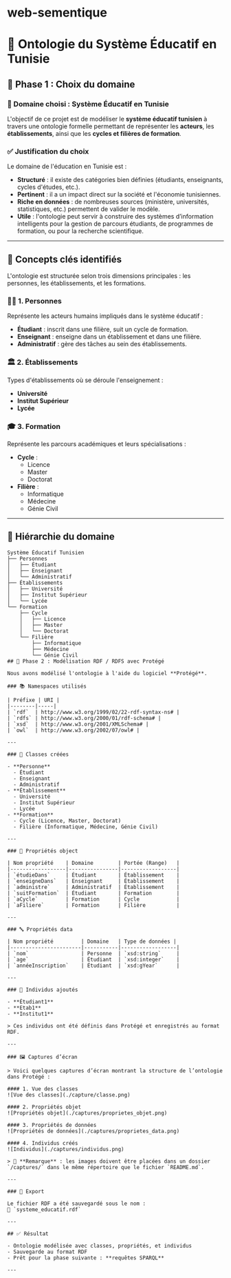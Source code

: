 # web-sementique
 # 🧠 Ontologie du Système Éducatif en Tunisie

## 📌 Phase 1 : Choix du domaine

### 🎯 Domaine choisi : Système Éducatif en Tunisie

L'objectif de ce projet est de modéliser le **système éducatif tunisien** à travers une ontologie formelle permettant de représenter les **acteurs**, les **établissements**, ainsi que les **cycles et filières de formation**.

### ✅ Justification du choix

Le domaine de l'éducation en Tunisie est :
- **Structuré** : il existe des catégories bien définies (étudiants, enseignants, cycles d'études, etc.).
- **Pertinent** : il a un impact direct sur la société et l'économie tunisiennes.
- **Riche en données** : de nombreuses sources (ministère, universités, statistiques, etc.) permettent de valider le modèle.
- **Utile** : l'ontologie peut servir à construire des systèmes d’information intelligents pour la gestion de parcours étudiants, de programmes de formation, ou pour la recherche scientifique.

---

## 🧱 Concepts clés identifiés

L'ontologie est structurée selon trois dimensions principales : les personnes, les établissements, et les formations.

### 🧑‍🏫 1. Personnes
Représente les acteurs humains impliqués dans le système éducatif :
- **Étudiant** : inscrit dans une filière, suit un cycle de formation.
- **Enseignant** : enseigne dans un établissement et dans une filière.
- **Administratif** : gère des tâches au sein des établissements.

### 🏛️ 2. Établissements
Types d'établissements où se déroule l'enseignement :
- **Université**
- **Institut Supérieur**
- **Lycée**

### 🎓 3. Formation
Représente les parcours académiques et leurs spécialisations :
- **Cycle** :
  - Licence
  - Master
  - Doctorat
- **Filière** :
  - Informatique
  - Médecine
  - Génie Civil

---

## 🌳 Hiérarchie du domaine

```text
Système Éducatif Tunisien
├── Personnes
│   ├── Étudiant
│   ├── Enseignant
│   └── Administratif
├── Établissements
│   ├── Université
│   ├── Institut Supérieur
│   └── Lycée
└── Formation
    ├── Cycle
    │   ├── Licence
    │   ├── Master
    │   └── Doctorat
    └── Filière
        ├── Informatique
        ├── Médecine
        └── Génie Civil
## 🧱 Phase 2 : Modélisation RDF / RDFS avec Protégé

Nous avons modélisé l'ontologie à l'aide du logiciel **Protégé**.

### 📚 Namespaces utilisés

| Préfixe | URI |
|--------|-----|
| `rdf`  | http://www.w3.org/1999/02/22-rdf-syntax-ns# |
| `rdfs` | http://www.w3.org/2000/01/rdf-schema# |
| `xsd`  | http://www.w3.org/2001/XMLSchema# |
| `owl`  | http://www.w3.org/2002/07/owl# |

---

### 🧩 Classes créées

- **Personne**
  - Étudiant
  - Enseignant
  - Administratif
- **Établissement**
  - Université
  - Institut Supérieur
  - Lycée
- **Formation**
  - Cycle (Licence, Master, Doctorat)
  - Filière (Informatique, Médecine, Génie Civil)

---

### 🔁 Propriétés object

| Nom propriété    | Domaine        | Portée (Range)   |
|------------------|----------------|------------------|
| `étudieDans`     | Étudiant       | Établissement    |
| `enseigneDans`   | Enseignant     | Établissement    |
| `administre`     | Administratif  | Établissement    |
| `suitFormation`  | Étudiant       | Formation        |
| `aCycle`         | Formation      | Cycle            |
| `aFiliere`       | Formation      | Filière          |

---

### 🔤 Propriétés data

| Nom propriété         | Domaine   | Type de données |
|-----------------------|-----------|------------------|
| `nom`                 | Personne  | `xsd:string`     |
| `age`                 | Étudiant  | `xsd:integer`    |
| `annéeInscription`    | Étudiant  | `xsd:gYear`      |

---

### 👤 Individus ajoutés

- **Étudiant1**
- **Etab1**
- **Institut1**

> Ces individus ont été définis dans Protégé et enregistrés au format RDF.

---

### 🖼️ Captures d’écran

> Voici quelques captures d’écran montrant la structure de l’ontologie dans Protégé :

#### 1. Vue des classes
![Vue des classes](./capture/classe.png)

#### 2. Propriétés objet
![Propriétés objet](./captures/proprietes_objet.png)

#### 3. Propriétés de données
![Propriétés de données](./captures/proprietes_data.png)

#### 4. Individus créés
![Individus](./captures/individus.png)

> 📁 **Remarque** : les images doivent être placées dans un dossier `/captures/` dans le même répertoire que le fichier `README.md`.

---

### 💾 Export

Le fichier RDF a été sauvegardé sous le nom :  
📄 `systeme_educatif.rdf`

---

## ✅ Résultat

- Ontologie modélisée avec classes, propriétés, et individus
- Sauvegarde au format RDF
- Prêt pour la phase suivante : **requêtes SPARQL**

---
